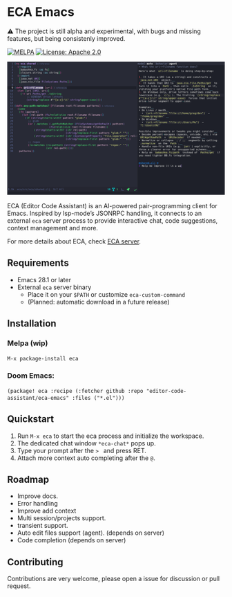 # ECA Emacs

:warning: The project is still alpha and experimental, with bugs and missing features, but being consistenly improved.

[![MELPA](https://melpa.org/packages/eca-emacs-badge.svg)](https://melpa.org/#/eca-emacs)
[![License: Apache 2.0](https://img.shields.io/badge/License-Apache%202.0-blue.svg)](./LICENSE)

![demo](./demo.png)

ECA (Editor Code Assistant) is an AI-powered pair-programming client for Emacs.
Inspired by lsp-mode’s JSONRPC handling, it connects to an external `eca` server process to provide interactive chat, code suggestions, context management and more.

For more details about ECA, check [ECA server](https://github.com/eca/eca).

## Requirements

- Emacs 28.1 or later
- External `eca` server binary
  - Place it on your `$PATH` or customize `eca-custom-command`
  - (Planned: automatic download in a future release)

## Installation

### Melpa (wip)

```
M-x package-install eca
```

### Doom Emacs:

```elisp
(package! eca :recipe (:fetcher github :repo "editor-code-assistant/eca-emacs" :files ("*.el")))
```

## Quickstart

1. Run `M-x eca` to start the eca process and initialize the workspace.
2. The dedicated chat window `*eca-chat*` pops up.
3. Type your prompt after the `> ` and press RET.
4. Attach more context auto completing after the `@`.

## Roadmap

- Improve docs.
- Error handling
- Improve add context 
- Multi session/projects support.
- transient support.
- Auto edit files support (agent). (depends on server)
- Code completion (depends on server)

## Contributing

Contributions are very welcome, please open a issue for discussion or pull request.
